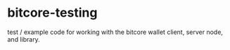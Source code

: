 # bitcore-testing
test / example code for working with the bitcore wallet client, server node, and library. 
